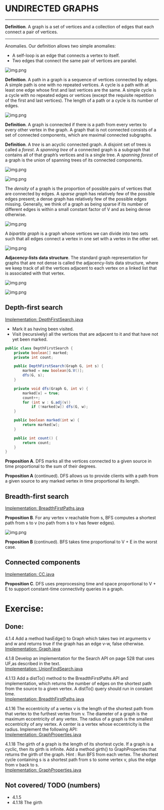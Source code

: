 # UNDIRECTED GRAPHS

___
**Definition**. A graph is a set of vertices and a collection of edges
that each connect a pair of vertices.
***

Anomalies. Our definition allows two simple anomalies:

- A self-loop is an edge that connects a vertex to itself.
- Two edges that connect the same pair of vertices are parallel.

![img.png](../../resources/graph_anomalies.png)

**Definition**. A path in a graph is a sequence of vertices connected by edges.
A simple path is one with no repeated vertices. A cycle is a path with at least
one edge whose first and last vertices are the same. A simple cycle is a cycle
with no repeated edges or vertices (except the requisite repetition of the first
and last vertices). The length of a path or a cycle is its number of edges.

![img.png](../../resources/graph_anatomy.png)

**Definition**. A graph is connected if there is a path from every vertex to
every other vertex in the graph. A graph that is not connected consists of a
set of connected components, which are maximal connected subgraphs.

**Definition**. A _tree_ is an acyclic connected graph. A disjoint set of trees
is called a _forest_. A _spanning tree_ of a connected graph is a subgraph that
contains all of that graph’s vertices and is a single tree. A _spanning forest_
of a graph is the union of spanning trees of its connected components.

![img.png](../../resources/graph_tree.png)

![img.png](../../resources/graph_spanning_forest.png)

The _density_ of a graph is the proportion of possible pairs of vertices that
are connected by edges. A _sparse graph_ has relatively few of the possible edges
present; a dense graph has relatively few of the possible edges missing.
Generally, we think of a graph as being sparse if its number of different edges is
within a small constant factor of V and as being dense otherwise.

![img.png](../../resources/graph_dense_sparse.png)

A _bipartite graph_ is a graph whose vertices we can divide into two sets such that
all edges connect a vertex in one set with a vertex in the other set.

![img.png](../../resources/graph_bipartite.png)

**Adjacency-lists data structure**. The standard graph representation for graphs that
are not dense is called the adjacency-lists data structure, where we keep track of all
the vertices adjacent to each vertex on a linked list that is associated with that vertex.

![img.png](../../resources/graph_adjacency_lists.png)

![img.png](../../resources/graph_implementations_summary.png)

## Depth-first search

[Implementation: DepthFirstSearch.java](./DepthFirstSearch.java)

- Mark it as having been visited.
- Visit (recursively) all the vertices that are adjacent to it and that have not yet been marked.

```java
public class DepthFirstSearch {
    private boolean[] marked;
    private int count;

    public DepthFirstSearch(Graph G, int s) {
        marked = new boolean[G.V()];
        dfs(G, s);
    }

    private void dfs(Graph G, int v) {
        marked[v] = true;
        count++;
        for (int w : G.adj(v))
            if (!marked[w]) dfs(G, w);
    }

    public boolean marked(int w) {
        return marked[w];
    }

    public int count() {
        return count;
    }
}
```

**Proposition A**. DFS marks all the vertices connected to a given source in time proportional
to the sum of their degrees.

**Proposition A** (continued). DFS allows us to provide clients with a path from a given source
to any marked vertex in time proportional its length.

## Breadth-first search

[Implementation: BreadthFirstPaths.java](./BreadthFirstPaths.java)

**Proposition B**. For any vertex v reachable from s, BFS computes a shortest path from s to v
(no path from s to v has fewer edges).

![img.png](../../resources/graph_bfs_path_search.png)

**Proposition B** (continued). BFS takes time proportional to V + E in the worst case.

## Connected components

[Implementation: CC.java](./CC.java)

**Proposition C**. DFS uses preprocessing time and space proportional to V + E to support constant-time
connectivity queries in a graph.

# Exercise:

## Done:

4.1.4 Add a method hasEdge() to Graph which takes two int arguments v and w and returns true if the graph
has an edge v-w, false otherwise.    
[Implementation: Graph.java](./Graph.java)

4.1.8 Develop an implementation for the Search API on page 528 that uses UF,as described in the text.  
[Implementation: UnionFindSearch.java](./exercises/UnionFindSearch.java)

4.1.13 Add a distTo() method to the BreadthFirstPaths API and implementation, which returns the number of
edges on the shortest path from the source to a given vertex. A distTo() query should run in constant time.  
[Implementation: BreadthFirstPaths.java](./BreadthFirstPaths.java)

4.1.16 The eccentricity of a vertex v is the length of the shortest path from that vertex
to the furthest vertex from v. The diameter of a graph is the maximum eccentricity of any
vertex. The radius of a graph is the smallest eccentricity of any vertex.
A center is a vertex whose eccentricity is the radius. Implement the following API:  
[Implementation: GraphProperties.java](./exercises/GraphProperties.java)

4.1.18 The girth of a graph is the length of its shortest cycle. If a graph is a cyclic,
then its girth is infinite. Add a method girth() to GraphProperties that returns the girth
of the graph. Hint : Run BFS from each vertex.
The shortest cycle containing s is a shortest path from s to some vertex v, plus the edge
from v back to s.  
[Implementation: GraphProperties.java](./exercises/GraphProperties.java)

## Not covered/ TODO (numbers)

- 4.1.5
- 4.1.18 The girth